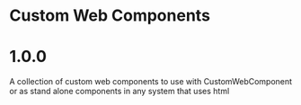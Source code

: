 Custom Web Components
=======================

# 1.0.0

A collection of custom web components to use with CustomWebComponent or as stand alone components in any system that uses html
